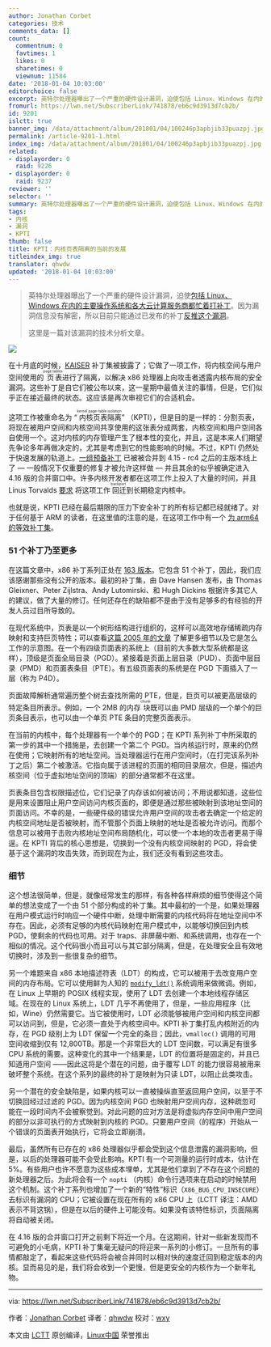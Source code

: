 ```yaml
---
author: Jonathan Corbet
categories: 技术
comments_data: []
count:
  commentnum: 0
  favtimes: 1
  likes: 0
  sharetimes: 0
  viewnum: 11584
date: '2018-01-04 10:03:00'
editorchoice: false
excerpt: 英特尔处理器曝出了一个严重的硬件设计漏洞，迫使包括 Linux、Windows 在内的主要操作系统和各大云计算服务商都忙着打补丁。因为漏洞信息没有解密，所以目前只能通过已发布的补丁反推这个漏洞。这里是一篇对该漏洞的技术分析文章。
fromurl: https://lwn.net/SubscriberLink/741878/eb6c9d3913d7cb2b/
id: 9201
islctt: true
banner_img: /data/attachment/album/201801/04/100246p3apbjib33puazpj.jpg
permalink: /article-9201-1.html
index_img: /data/attachment/album/201801/04/100246p3apbjib33puazpj.jpg.thumb.jpg
related:
- displayorder: 0
  raid: 9226
- displayorder: 0
  raid: 9237
reviewer: ''
selector: ''
summary: 英特尔处理器曝出了一个严重的硬件设计漏洞，迫使包括 Linux、Windows 在内的主要操作系统和各大云计算服务商都忙着打补丁。因为漏洞信息没有解密，所以目前只能通过已发布的补丁反推这个漏洞。这里是一篇对该漏洞的技术分析文章。
tags:
- 内核
- 漏洞
- KPTI
thumb: false
title: KPTI：内核页表隔离的当前的发展
titleindex_img: true
translator: qhwdw
updated: '2018-01-04 10:03:00'
---
```



> 
> 英特尔处理器曝出了一个严重的硬件设计漏洞，迫使[包括 Linux、Windows 在内的主要操作系统和各大云计算服务商都忙着打补丁](https://www.theregister.co.uk/2018/01/02/intel_cpu_design_flaw/)。因为漏洞信息没有解密，所以目前只能通过已发布的补丁[反推这个漏洞](http://pythonsweetness.tumblr.com/post/169166980422/the-mysterious-case-of-the-linux-page-table)。
> 
> 
> 这里是一篇对该漏洞的技术分析文章。
> 
> 
> 


![](/data/attachment/album/201801/04/100246p3apbjib33puazpj.jpg)


在十月底的时候，[KAISER](https://lwn.net/Articles/738975/) 补丁集被披露了；它做了一项工作，将内核空间与用户空间使用的<ruby> 页表 <rt>  page tables </rt></ruby>进行了隔离，以解决 x86 处理器上向攻击者透露内核布局的安全漏洞。这些补丁是自它们被公布以来，这一星期中最值关注的事情，但是，它们似乎正在接近最终的状态。这应该是再次审视它们的合适机会。


这项工作被重命名为 “<ruby> 内核页表隔离 <rt>  kernel page-table isolation </rt></ruby>” （KPTI），但是目的是一样的：分割页表，将现在被用户空间和内核空间共享使用的这张表分成两套，内核空间和用户空间各自使用一个。这对内核的内存管理产生了根本性的变化，并且，这是本来人们期望先争论多年再做决定的，尤其是考虑到它的性能影响的时候。不过，KPTI 仍然处于快速发展的轨道上。[一组预备补丁](https://git.kernel.org/linus/64a48099b3b31568ac45716b7fafcb74a0c2fcfe) 已被被合并到 4.15 - rc4 之后的主版本线上了 — 一般情况下仅重要的修复才被允许这样做 — 并且其余的似乎被确定进入 4.16 版的合并窗口中。许多内核开发者都在这项工作上投入了大量的时间，并且 Linus Torvalds [要求](https://lwn.net/Articles/741882/) 将这项工作<ruby> 回迁 <rp>  （ </rp> <rt>  backport </rt> <rp>  ） </rp></ruby>到长期稳定内核中。


也就是说，KPTI 已经在最后期限的压力下安全补丁的所有标记都已经就绪了。对于任何基于 ARM 的读者，在这里值的注意的是，在这项工作中有一个 [为 arm64 的等效补丁集](https://lwn.net/Articles/740393/)。


### 51 个补丁乃至更多


在这篇文章中，x86 补丁系列正处在 [163 版本](https://lwn.net/Articles/741883/)。它包含 51 个补丁，因此，我们应该感谢那些没有公开的版本。最初的补丁集，由 Dave Hansen 发布，由 Thomas Gleixner、Peter Zijlstra、Andy Lutomirski、和 Hugh Dickins 根据许多其它人的建议，做了大量的修订。任何还存在的缺陷都不是由于没有足够多的有经验的开发人员过目所导致的。


在现代系统中，页表是以一个树形结构进行组织的，这样可以高效地存储稀疏内存映射和支持巨页特性；可以查看[这篇 2005 年的文章](https://lwn.net/Articles/117749/) 了解更多细节以及它是怎么工作的示意图。在一个有四级页面表的系统上（目前的大多数大型系统都是这样），顶级是页面全局目录（PGD）。紧接着是页面上层目录（PUD）、页面中层目录（PMD）和页面表条目（PTE）。有五级页面表的系统是在 PGD 下面插入了一层（称为 P4D）。


页面故障解析通常遍历整个树去查找所需的 PTE，但是，巨页可以被更高层级的特定条目所表示。例如，一个 2MB 的内存<ruby> 块 <rt>  chunk </rt></ruby>既可以由 PMD 层级的一个单个的巨页条目表示，也可以由一个单页 PTE 条目的完整页面表示。


在当前的内核中，每个处理器有一个单个的 PGD；在 KPTI 系列补丁中所采取的第一步的其中一个措施是，去创建一个第二个 PGD。当内核运行时，原来的仍然在使用；它映射所有的地址空间。当处理器运行在用户空间时，（在打完该系列补丁之后）第二个被激活。它指向属于该进程的页面的相同目录层次，但是，描述内核空间（位于虚拟地址空间的顶端）的部分通常都不在这里。


页表条目包含权限描述位，它们记录了内存该如何被访问；不用说都知道，这些位是用来设置阻止用户空间访问内核页面的，即便是通过那些被映射到该地址空间的页面访问。不幸的是，一些硬件级的错误允许用户空间的攻击者去确定一个给定的内核空间地址是否被映射，而不管那个页面上映射的地址是否被允许访问。而那个信息可以被用于击败内核地址空间布局随机化，可以使一个本地的攻击者更易于得逞。在 KPTI 背后的核心思想是，切换到一个没有内核空间映射的 PGD，将会使基于这个漏洞的攻击失效，而到现在为止，我们还没有看到这些攻击。


### 细节


这个想法很简单，但是，就像经常发生的那样，有各种各样麻烦的细节使得这个简单的想法变成了一个由 51 个部分构成的补丁集。其中最初的一个是，如果处理器在用户模式运行时响应一个硬件中断，处理中断需要的内核代码将在地址空间中不存在。因此，必须有足够的内核代码映射在用户模式中，以能够切换回到内核 PGD，使剩余的代码也可用。对于 traps、非屏蔽中断、和系统调用，也存在一个相似的情况。这个代码很小而且可以与其它部分隔离，但是，在处理安全且有效地切换时，涉及到一些很复杂的细节。


另一个难题来自 x86 本地描述符表（LDT）的构成，它可以被用于去改变用户空间的内存布局。它可以使用鲜为人知的 [`modify_ldt()`](http://man7.org/linux/man-pages/man2/modify_ldt.2.html) 系统调用来做微调。例如，在 Linux 上早期的 POSIX 线程实现，使用了 LDT 去创建一个本地线程存储区域。在现在的 Linux 系统上，LDT 几乎不再使用了，但是，一些应用程序（比如，Wine）仍然需要它。当它被使用时，LDT 必须能够被用户空间和内核空间都可以访问到，但是，它必须一直处于内核空间中。KPTI 补丁集打乱内核附近的内存，在 PGD 级别上为 LDT 保留一个完全的条目；因此，`vmalloc()` 调用的可用空间收缩到仅有 12,800TB。那是一个非常巨大的 LDT 空间数，可以满足有很多 CPU 系统的需要。这种变化的其中一个结果是，LDT 的位置将是固定的，并且已知道用户空间 ——因此这将是个潜在的问题，由于覆写 LDT 的能力很容易被用来破坏整个系统。在这个系列的最终的补丁是映射为只读 LDT，以阻止此类攻击。


另一个潜在的安全缺陷是，如果内核可以一直被操纵直至返回用户空间，以至于不切换回经过过滤的 PGD。因为内核空间 PGD 也映射用户空间内存，这种疏忽可能在一段时间内不会被察觉到。对此问题的应对方法是将虚拟内存空间中用户空间的部分以非可执行的方式映射到内核的 PGD。只要用户空间（的程序）开始从一个错误的页面表开始执行，它将会立即崩溃。


最后，虽然所有已存在的 x86 处理器似乎都会受到这个信息泄露的漏洞影响，但是，以后的处理器可能不会受此影响。KPTI 有一个可测量的运行时成本，估计在 5%。有些用户也许不愿意为这些成本埋单，尤其是他们拿到了不存在这个问题的新处理器之后。为此将会有一个 `nopti` （内核）命令行选项来在启动的时候禁用这个机制。这个补丁系列也增加了一个新的“特性”标识（`X86_BUG_CPU_INSECURE`）去标识有漏洞的 CPU；它被设置在现在所有的 x86 CPU 上（LCTT 译注：AMD 表示不背这锅），但是在以后的硬件上可能没有。如果没有该特性标识，页面隔离将自动被关闭。


在 4.16 版的合并窗口打开之前剩下将近一个月。在这期间，针对一些新发现而不可避免的小毛病，KPTI 补丁集毫无疑问的将迎来一系列的小修订。一旦所有的事情都敲定了，看起来这些代码将会被合并同时以相对快的速度迁回到稳定版本的内核。显而易见的是，我们将会收到一个更慢，但是更安全的内核作为一个新年礼物。




---


via: <https://lwn.net/SubscriberLink/741878/eb6c9d3913d7cb2b/>


作者：[Jonathan Corbet](https://lwn.net/SubscriberLink/741878/eb6c9d3913d7cb2b/) 译者：[qhwdw](https://github.com/qhwdw) 校对：[wxy](https://github.com/wxy)


本文由 [LCTT](https://github.com/LCTT/TranslateProject) 原创编译，[Linux中国](https://linux.cn/) 荣誉推出